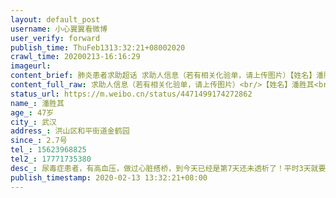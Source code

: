 ```yaml
---
layout: default_post
username: 小心翼翼看微博
user_verify: forward
publish_time: ThuFeb1313:32:21+08002020
crawl_time: 20200213-16:16:29
imageurl: 
content_brief: 肺炎患者求助超话 求助人信息（若有相关化验单，请上传图片）【姓名】潘胜其【年龄】47【所在城市】湖北武汉【所在小区、社区】金鹤园【患病时间】2月7号【联系方式】15623968825【其他紧急联系人】17612707046【病情描述】 【姓名】潘胜其【年龄】47岁【所在城市】武汉【所在小区、社 ...全文
content_full_raw: 求助人信息（若有相关化验单，请上传图片）<br/>【姓名】潘胜其<br/>【年龄】47<br/>【所在城市】湖北武汉<br/>【所在小区、社区】金鹤园<br/>【患病时间】2月7号<br/>【联系方式】15623968825<br/>【其他紧急联系人】17612707046<br/>【病情描述】【姓名】潘胜其<br/>【年龄】47岁<br/>【所在城市】武汉<br/>【所在小区、社区】洪山区和平街道金鹤园<br/>【患病时间】2.7号<br/>【联系方式】15623968825<br/>【其他紧急联系人】17771735380<br/>【病情描述】尿毒症患者，有高血压，做过心脏搭桥，到今天已经是第7天还未透析了！平时3天就要透析一次，现身体已经肿胀，腹腔水过多，在呕吐咳嗽。急需透析续命！<br/>2.7号武汉大学人民医院统一安排透析病人进行ct检测，9号晚发短信通知双肺感染有高度疑似新冠可能，不接受任何ct异常病人来透析，让找社区解决。透析室说已上报名单给血透质检中心，等他们安排。但一直未有新消息通知，只说让回家等。<br/>社区居委会说已上报街道，街道领导说这个是由医院安排转院，他们不负责，后来多次催促他们只说已催，等回复。<br/>现武汉各大透析定点医院统一不接受个人住院请求，只接受质检中心安排的名单，说其余人来他们都不管。<br/>11号才排到做了鼻咽拭子核酸检测，可不管结果如何，透析病人不能再等，再等下去恐怕会出现其他并发症，有生命危险。<br/>肾病患者本来身体免疫就很差，透析就是给肾病患者延命的，不求住院！只求能安排定点医院先透析保命！！！<br/>求求帮帮我爸爸吧🙏🙏
status_url: https://m.weibo.cn/status/4471499174272862
name_: 潘胜其
age_: 47岁
city_: 武汉
address_: 洪山区和平街道金鹤园
since_: 2.7号
tel_: 15623968825
tel2_: 17771735380
desc_: 尿毒症患者，有高血压，做过心脏搭桥，到今天已经是第7天还未透析了！平时3天就要透析一次，现身体已经肿胀，腹腔水过多，在呕吐咳嗽。急需透析续命！2.7号武汉大学人民医院统一安排透析病人进行ct检测，9号晚发短信通知双肺感染有高度疑似新冠可能，不接受任何ct异常病人来透析，让找社区解决。透析室说已上报名单给血透质检中心，等他们安排。但一直未有新消息通知，只说让回家等。社区居委会说已上报街道，街道领导说这个是由医院安排转院，他们不负责，后来多次催促他们只说已催，等回复。现武汉各大透析定点医院统一不接受个人住院请求，只接受质检中心安排的名单，说其余人来他们都不管。11号才排到做了鼻咽拭子核酸检测，可不管结果如何，透析病人不能再等，再等下去恐怕会出现其他并发症，有生命危险。肾病患者本来身体免疫就很差，透析就是给肾病患者延命的，不求住院！只求能安排定点医院先透析保命！！！求求帮帮我爸爸吧🙏🙏
publish_timestamp: 2020-02-13 13:32:21+08:00
---
```

